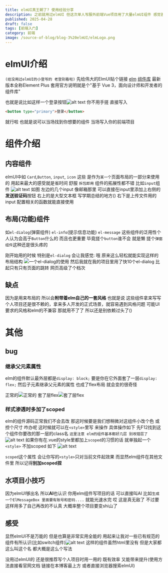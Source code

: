 ```yaml
---
title: elmUI真王朝了? 使用经验分享
description: 之前就用过elmUI 但这次单人写服外前端Vue项目用了大量elmUI组件 感觉甚好 分享下喜悦
published: 2025-04-28
draft: false
tags: [前端入门]
category: 前端
image: /source-of-blog/blog-3%20elmUI/elmLogo.png
---
```

# elmUI介绍
`(给没用过elmUI的小登写的 老登别看啦)`
先给伟大的ElmUI贴个链接
[elm](https://element-plus.org/zh-CN/)
[组件库](https://element-plus.org/zh-CN/component/overview.html)
最新版本全称Element Plus 套用官方说明就是个"基于 Vue 3，面向设计师和开发者的组件库"

也就是说比如这样一个登录按钮![alt text](/source-of-blog/blog-3%20elmUI/image.png)
你不用手搓 直接写入
````html
<button type="primary">登录</button>
````
就行啦 也就是说可以当场找到你想要的组件 当场写入你的前端项目

# 组件介绍
## 内容组件
elmUI中如 `Card`,`Button`, `input`, `icon` 这些 是作为`某一个`页面布局的一部分来使用的
用起来最大的感受就是省时间 舒服 `拆包即用`
组件的拓展性都不错 比如`input`组件
![alt text](/source-of-blog/blog-3%20elmUI/image-1.png)
如图 左边的几个input 像邮箱那里 可以直接在input里添加上右侧的**发送验证码**按钮
右上的是大型文本框 写学期总结的地方() 右下是上传文件用的input 配置相关的函数就能直接使用
## 布局(功能)组件
如`el-dialog`(弹窗组件) `el-info`(提示信息功能) `el-message`
这些组件的泛用性个人认为会高于`Button`什么的 而且也更重要
毕竟搓个`button`谁不会 就是懒 搓个`弹窗组件`这种还是很头疼的

刚开始用的时候 特别是`el-dialog` 会让我感觉: 哦 原来这么轻松就能实现这样的布局结构
![一个el-dialog的使用](/source-of-blog/blog-3%20elmUI/image-2.png)
然后我就在我的项目里用了快10个el-dialog 比起只有只有页面的跳转 网页高级了个档次

## 缺点
因为是用来布局的 所以会**附带着elm自己的一套风格**
也就是说 这些组件拿来写写个人项目还是很不赖的，拿来多人开发的正式场景，就容易遇到风格问题
可能UI要求的风格和elm的不兼容 那就用不了了 所以还是别依赖过头了()

# 其他
## bug
### 继承父元素属性
elm的组件默认最外层都是`display: block;` 要是你在它外面套了一层`display: flex;`
然后子元素继承父元素的属性 也成了flex布局 就会变的很奇怪

正常的![正常的](/source-of-blog/blog-3%20elmUI/image-4.png)
套了层flex![套了层flex](/source-of-blog/blog-3%20elmUI/image-3.png)
### 样式渗透时多加了scoped
elm的组件源码正常我们不会去改 那这时候要是我们想稍微对这组件小改个色 或控个尺寸 咋办呢
这时候就可以在`<style>`里写 来操作
具体操作如下
先F12找到这个组件你要改的那一层的class名
`这里注意 elm的组件基本都好几层 别改错层了`
![alt text](/source-of-blog/blog-3%20elmUI/image-5.png)
如果你有在.vue的style里都加上`scoped`的习惯的话 就单独起一个`<style>` 不加scoped
如下
![alt text](/source-of-blog/blog-3%20elmUI/image-6.png)

`scoped`这个属性 会让你写的`<style>`只对当前文件起效果 而显然elm组件在其他文件里 所以记得**别加scoped捏**
## 水项目小技巧
因为elmUI够出名 所以**AI**也认识
你用elm组件写项目的话 可以直接叫AI 比如`生成一个ElMessageBox 里面要有账号和密码....` 就能光速水完
哎 这是真无敌了
不过要这样用多了自己再改的不认真 大概率整个项目要变shi山了
## 感受
显然elmUI不是万能的 但是也算是非常实用全能的
用起来让我对一些已有规范的组件有所认识(比如switch组件)![alt text](/source-of-blog/blog-3%20elmUI/image-7.png)
这样的组件虽然html里没有 但是大家都这么叫这个名 都大概是这么个写法

没用过elmUI的 还是很推荐写个人项目时用一用的 既有效率 又能带来提升(使用方法直接看官网文档 链接在本博客最上方 或者直接浏览器搜索elmUI)
